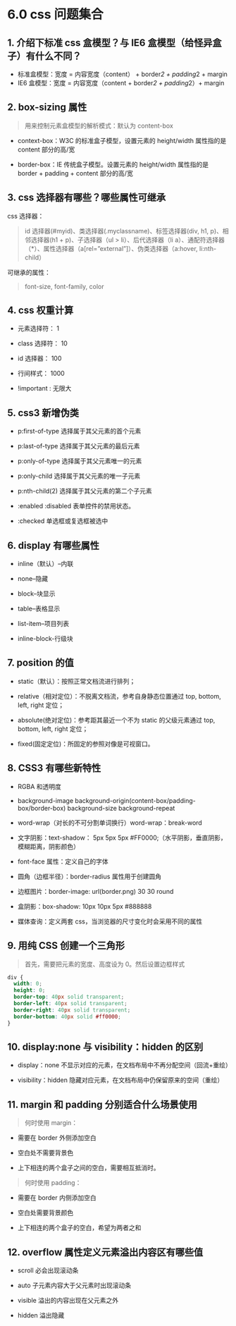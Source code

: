 # 6.0 css 问题集合

## 1. 介绍下标准 css 盒模型？与 IE6 盒模型（给怪异盒子）有什么不同？

- 标准盒模型：宽度 = 内容宽度（content） + border*2 + padding*2 + margin
- IE6 盒模型：宽度 = 内容宽度（content + border*2 + padding*2）+ margin

## 2. box-sizing 属性

> 用来控制元素盒模型的解析模式：默认为 content-box

- context-box：W3C 的标准盒子模型，设置元素的 height/width 属性指的是 content 部分的高/宽

- border-box：IE 传统盒子模型。设置元素的 height/width 属性指的是 border + padding + content 部分的高/宽

## 3. css 选择器有哪些？哪些属性可继承

css 选择器：

> id 选择器(#myid)、类选择器(.myclassname)、标签选择器(div, h1, p)、相邻选择器(h1 + p)、子选择器（ul > li）、后代选择器（li a）、通配符选择器（\*）、属性选择器（a[rel=”external”]）、伪类选择器（a:hover, li:nth-child）

可继承的属性：

> font-size, font-family, color

## 4. css 权重计算

- 元素选择符： 1

- class 选择符： 10
- id 选择器： 100
- 行间样式： 1000
- !important : 无限大

## 5. css3 新增伪类

- p:first-of-type 选择属于其父元素的首个元素

- p:last-of-type 选择属于其父元素的最后元素
- p:only-of-type 选择属于其父元素唯一的元素
- p:only-child 选择属于其父元素的唯一子元素
- p:nth-child(2) 选择属于其父元素的第二个子元素
- :enabled :disabled 表单控件的禁用状态。
- :checked 单选框或复选框被选中

## 6. display 有哪些属性

- inline（默认）–内联

- none–隐藏
- block–块显示
- table–表格显示
- list-item–项目列表
- inline-block-行级块

## 7. position 的值

- static（默认）：按照正常文档流进行排列；

- relative（相对定位）：不脱离文档流，参考自身静态位置通过 top, bottom, left, right 定位；
- absolute(绝对定位)：参考距其最近一个不为 static 的父级元素通过 top, bottom, left, right 定位；
- fixed(固定定位)：所固定的参照对像是可视窗口。

## 8. CSS3 有哪些新特性

- RGBA 和透明度

- background-image background-origin(content-box/padding-box/border-box) background-size background-repeat
- word-wrap（对长的不可分割单词换行）word-wrap：break-word
- 文字阴影：text-shadow： 5px 5px 5px #FF0000;（水平阴影，垂直阴影，模糊距离，阴影颜色）
- font-face 属性：定义自己的字体
- 圆角（边框半径）：border-radius 属性用于创建圆角
- 边框图片：border-image: url(border.png) 30 30 round
- 盒阴影：box-shadow: 10px 10px 5px #888888
- 媒体查询：定义两套 css，当浏览器的尺寸变化时会采用不同的属性

## 9. 用纯 CSS 创建一个三角形

> 首先，需要把元素的宽度、高度设为 0。然后设置边框样式

```css
div {
  width: 0;
  height: 0;
  border-top: 40px solid transparent;
  border-left: 40px solid transparent;
  border-right: 40px solid transparent;
  border-bottom: 40px solid #ff0000;
}
```

## 10. display:none 与 visibility：hidden 的区别

- display：none 不显示对应的元素，在文档布局中不再分配空间（回流+重绘）

- visibility：hidden 隐藏对应元素，在文档布局中仍保留原来的空间（重绘）

## 11. margin 和 padding 分别适合什么场景使用

> 何时使用 margin：

- 需要在 border 外侧添加空白

- 空白处不需要背景色

- 上下相连的两个盒子之间的空白，需要相互抵消时。

> 何时使用 padding：

- 需要在 border 内侧添加空白

- 空白处需要背景颜色

- 上下相连的两个盒子的空白，希望为两者之和

## 12. overflow 属性定义元素溢出内容区有哪些值

- scroll 必会出现滚动条

- auto 子元素内容大于父元素时出现滚动条
- visible 溢出的内容出现在父元素之外
- hidden 溢出隐藏
